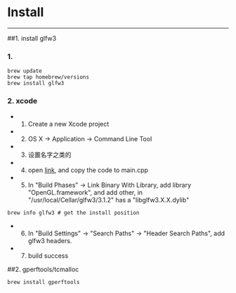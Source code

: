 # Install
---

##1. install glfw3
### 1.
```
brew update
brew tap homebrew/versions
brew install glfw3
```

### 2. xcode
+ 1. Create a new Xcode project
+ 2. OS X -> Application -> Command Line Tool
+ 3. 设置名字之类的
+ 4. open [link](http://www.glfw.org/docs/latest/quick.html#quick_init_term), and copy the code to main.cpp
+ 5. In "Build Phases" -> Link Binary With Library, add library "OpenGL.framework", and add other, in "/usr/local/Cellar/glfw3/3.1.2" has a "libglfw3.X.X.dylib"
```
brew info glfw3 # get the install position
```
+ 6. In "Build Settings" -> "Search Paths" -> "Header Search Paths", add glfw3 headers.
+ 7. build success


##2. gperftools/tcmalloc
```
brew install gperftools
```
